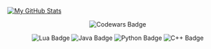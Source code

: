 [![My GitHub Stats](https://github-readme-stats.vercel.app/api/?username=Luk3-b&count_private=true&theme=tokyonight&showicons=true)]()

<p align="center">
  <img src="https://www.codewars.com/users/Luk3-b/badges/large" alt="Codewars Badge"/>
</p>

<p align="center">
  <img src="https://img.shields.io/badge/Lua-000080?logo=lua&logoColor=white&style=for-the-badge" alt="Lua Badge"/>
  <img src="https://img.shields.io/badge/Java-ED8B00?logo=openjdk&logoColor=white&style=for-the-badge" alt="Java Badge"/>
  <img src="https://img.shields.io/badge/Python-3776AB?logo=python&logoColor=white&style=for-the-badge" alt="Python Badge"/>
  <img src="https://img.shields.io/badge/C++-00599C?logo=c%2b%2b&logoColor=white&style=for-the-badge" alt="C++ Badge"/>
</p>

